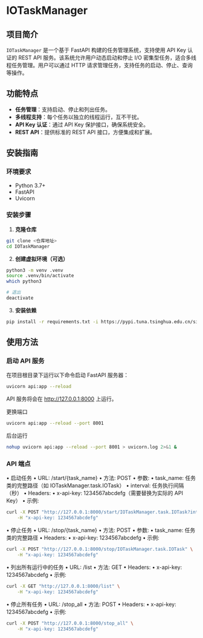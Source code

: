 # IOTaskManager

## 项目简介

`IOTaskManager` 是一个基于 FastAPI 构建的任务管理系统，支持使用 API Key 认证的 REST API 服务。该系统允许用户动态启动和停止 I/O 密集型任务，适合多线程任务管理。用户可以通过 HTTP 请求管理任务，支持任务的启动、停止、查询等操作。

## 功能特点

- **任务管理**：支持启动、停止和列出任务。
- **多线程支持**：每个任务以独立的线程运行，互不干扰。
- **API Key 认证**：通过 API Key 保护接口，确保系统安全。
- **REST API**：提供标准的 REST API 接口，方便集成和扩展。

## 安装指南

### 环境要求

- Python 3.7+
- FastAPI
- Uvicorn

### 安装步骤

1. **克隆仓库**

```bash
git clone <仓库地址>
cd IOTaskManager
```

2. **创建虚拟环境（可选）**

```bash
python3 -m venv .venv
source .venv/bin/activate
which python3

# 退出
deactivate
```

3. **安装依赖**

```bash
pip install -r requirements.txt -i https://pypi.tuna.tsinghua.edu.cn/simple
```

## 使用方法

### 启动 API 服务
在项目根目录下运行以下命令启动 FastAPI 服务器：

```bash
uvicorn api:app --reload
```
API 服务将会在 http://127.0.0.1:8000 上运行。

更换端口

```bash
uvicorn api:app --reload --port 8001
```

后台运行

```bash
nohup uvicorn api:app --reload --port 8001 > uvicorn.log 2>&1 &
```

### API 端点

•	启动任务
	•	URL: /start/{task_name}
	•	方法: POST
	•	参数:
	  •	task_name: 任务类的完整路径（如 IOTaskManager.task.IOTask）
	  •	interval: 任务执行间隔（秒）
	•	Headers:
	  •	x-api-key: 1234567abcdefg（需要替换为实际的 API Key）
	•	示例:
```bash
curl -X POST "http://127.0.0.1:8000/start/IOTaskManager.task.IOTask?interval=2" \
    -H "x-api-key: 1234567abcdefg"
```

•	停止任务
	•	URL: /stop/{task_name}
	•	方法: POST
	•	参数:
	  •	task_name: 任务类的完整路径
	•	Headers:
	  •	x-api-key: 1234567abcdefg
	•	示例:

```bash
curl -X POST "http://127.0.0.1:8000/stop/IOTaskManager.task.IOTask" \
    -H "x-api-key: 1234567abcdefg"
```

•	列出所有运行中的任务
	•	URL: /list
	•	方法: GET
	•	Headers:
	  •	x-api-key: 1234567abcdefg
	•	示例:
```bash
curl -X GET "http://127.0.0.1:8000/list" \
    -H "x-api-key: 1234567abcdefg"
```

•	停止所有任务
	•	URL: /stop_all
	•	方法: POST
	•	Headers:
	  •	x-api-key: 1234567abcdefg
	•	示例:
```bash
curl -X POST "http://127.0.0.1:8000/stop_all" \
    -H "x-api-key: 1234567abcdefg"
```